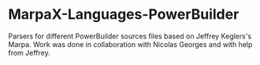 MarpaX-Languages-PowerBuilder
=============================

Parsers for different PowerBuilder sources files based on Jeffrey Keglers's Marpa.
Work was done in collaboration with Nicolas Georges and with help from Jeffrey.
